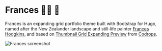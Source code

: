 # Frances :woman_artist: :art:
Frances is an expanding grid portfolio theme built with Bootstrap for Hugo, named after the New Zealander landscape and still-life painter [Frances Hodgkins](https://www.franceshodgkins.com/), and based on [Thumbnail Grid Expanding Preview](https://github.com/codrops/ThumbnailGridExpandingPreview) from [Codrops](https://github.com/codrops).

![Frances screenshot](https://raw.githubusercontent.com/mcrwfrd/hugo-frances-theme/master/images/tn.png)

